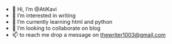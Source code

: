 - 👋 Hi, I’m @AtiKavi
- 👀 I’m interested in writing
- 🌱 I’m currently learning html and python
- 💞️ I’m looking to collaborate on blog
- 📫 to reach me drop a message on thewriter1003@gmail.com

<!---
AtiKavi/AtiKavi is a ✨ special ✨ repository because its `README.md` (this file) appears on your GitHub profile.
You can click the Preview link to take a look at your changes.
--->
